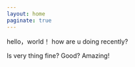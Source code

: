 ```yaml
---
layout: home
paginate: true
---
```


 hello，world！
 how are u doing recently?

 Is very thing fine? Good? Amazing!